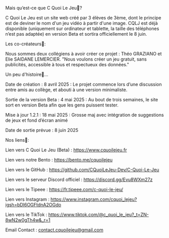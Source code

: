 Mais qu’est-ce que C Quoi Le Jeu🤔?

C Quoi Le Jeu est un site web créé par 3 élèves de 3ème, dont le principe est de deviner le nom d'un jeu vidéo à partir d'une image. 
CQLJ est déjà disponible (uniquement sur ordinateur et tablette, la taille des téléphones n’est pas adaptée) en version Beta et sortira officiellement le 8 juin.

Les co-créateurs🤝:

Nous sommes deux collégiens à avoir créer ce projet : Théo GRAZIANO et Elie SAIDANE LEMERCIER. 
"Nous voulons créer un jeu gratuit, sans publicités, accessible à tous et respectueux des données."

Un peu d'histoire📜...

Date de création : 8 avril 2025 :  Le projet commence lors d’une discussion entre amis au collège, et abouti à une version minimaliste.

Sortie de la version Beta : 4 mai 2025 : Au bout de trois semaines, le site sort en version Beta afin que les gens puissent tester.

Mise à jour 1.2.1 : 18 mai 2025 : Grosse maj avec intégration de suggestions de jeux et fond d’écran animé

Date de sortie prévue : 8 juin 2025

Nos liens🔗:

Lien vers C Quoi Le Jeu (Beta) : https://www.cquoilejeu.fr

Lien vers notre Bento : https://bento.me/cquoilejeu

Lien vers le GitHub : https://github.com/CQuoiLeJeu-Dev/C-Quoi-Le-Jeu

Lien vers le serveur Discord officiel : https://discord.gg/Evu8WXm27z

Lien vers le Tipeee : https://fr.tipeee.com/c-quoi-le-jeu/

Lien vers Instagram : https://www.instagram.com/cquoi_lejeu?igsh=bDl6OGFtdnA2OGdo

Lien vers le TikTok : https://www.tiktok.com/@c_quoi_le_jeu?_t=ZN-8wN2w0gTh4w&_r=1

Email Contact : contact.cquoilejeu@gmail.com
